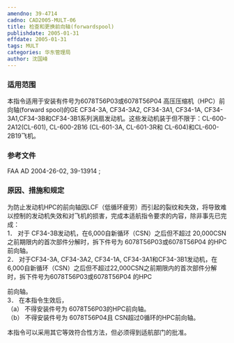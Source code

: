 ```yaml
---
amendno: 39-4714  
cadno: CAD2005-MULT-06  
title: 检查和更换前向轴(forwardspool)  
publishdate: 2005-01-31  
effdate: 2005-01-31  
tags: MULT  
categories: 华东管理局  
author: 沈国峰  
---
```

  
### 适用范围  
本指令适用于安装有件号为6078T56P03或6078T56P04 高压压缩机（HPC）前向轴(forward spool)的GE CF34-3A, CF34-3A2, CF34-3A1, CF34-1A, CF34-3A1,CF34-3B和CF34-3B1系列涡扇发动机。这些发动机装于但不限于：CL-600-2A12(CL-601), CL-600-2B16 (CL-601-3A, CL-601-3R和 CL-604)和CL-600-2B19飞机。  
  
<!--more-->  
### 参考文件  
FAA AD 2004-26-02, 39-13914 ;  
  
### 原因、措施和规定  
为防止发动机HPC的前向轴因LCF（低循环疲劳）而引起的裂纹和失效，将导致难以控制的发动机失效和对飞机的损害，完成本适航指令要求的内容，除非事先已完成：  
1． 对于 CF34-3B发动机，在6,000自新循环（CSN）之后但不超过 20,000CSN之前期限内的首次部件分解时，拆下件号为 6078T56P03或6078T56P04 的HPC前向轴。  
2． 对于CF34-3A, CF34-3A2, CF34-1A, CF34-3A1和CF34-3B1发动机，在6,000自新循环（CSN）之后但不超过22,000CSN之前期限内的首次部件分解时，拆下件号为6078T56P03或6078T56P04 的HPC  
  
        
前向轴。  
3． 在本指令生效后，  
（a） 不得安装件号为 6078T56P03的HPC前向轴。  
（b） 不得安装件号为 6078T56P04且 CSN超过0循环的HPC前向轴。  
  
本指令可以采用其它等效符合性方法，但必须得到适航部门的批准。  
